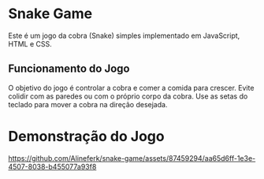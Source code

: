 # Snake Game

Este é um jogo da cobra (Snake) simples implementado em JavaScript, HTML e CSS.

## Funcionamento do Jogo

O objetivo do jogo é controlar a cobra e comer a comida para crescer. Evite colidir com as paredes ou com o próprio corpo da cobra. Use as setas do teclado para mover a cobra na direção desejada.

# Demonstração do Jogo #  
https://github.com/Alineferk/snake-game/assets/87459294/aa65d6ff-1e3e-4507-8038-b455077a93f8

